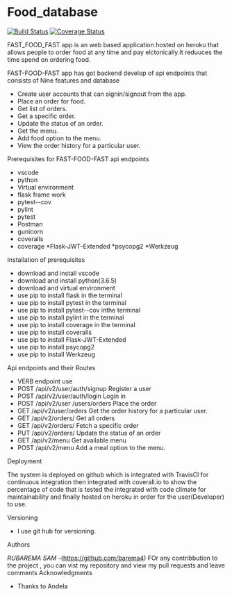 # Food_database

[![Build Status](https://travis-ci.org/barema4/Fast-Food-Fast_app.svg?branch=final)](https://travis-ci.org/barema4/Fast-Food-Fast_app)
[![Coverage Status](https://coveralls.io/repos/github/barema4/Fast-Food-Fast_app/badge.svg?branch=final)](https://coveralls.io/github/barema4/Fast-Food-Fast_app?branch=final)




FAST_FOOD_FAST app is an web based application hosted on heroku that allows people to order food at any time and pay elctonically.It reduuces the time spend on ordering food.


FAST-FOOD-FAST app has got backend develop of api endpoints that consists of Nine features and database
  * Create user accounts that can signin/signout from the app. 
  *  Place an order for food.
  *  Get list of orders.
  *  Get a specific order.
  *  Update the status of an order. 
  *  Get the menu.
  * Add food option to the menu.
  * View the order history  for a particular user.

 
 Prerequisites for FAST-FOOD-FAST api endpoints

 * vscode
 * python
 * Virtual environment
 * flask frame work
 * pytest--cov
 * pylint
 * pytest
 * Postman
 * gunicorn
 * coveralls
 * coverage
 *Flask-JWT-Extended
 *psycopg2
 *Werkzeug

 
 
 Installation of prerequisites

 * download and install vscode
 * download and install python(3.6.5)
 * download and virtual environment
 * use pip to install flask in the terminal
 * use pip to install pytest in the terminal
 * use pip to install pytest--cov inthe terminal
 * use pip to install pylint in the terminal
 * use pip to install coverage in the terminal
 * use pip to install coveralls
 * use pip to install Flask-JWT-Extended
 * use pip to install psycopg2
 * use pip to install Werkzeug
 
 Api endpoints and their Routes
 
* VERB                            endpoint                                 use
* POST                              /api/v2/user/auth/signup            Register a user
* POST                             /api/v2/user/auth/login              Login in
* POST                            /api/v2/user /users/orders          Place the order
* GET                            /api/v2/user/orders                   Get the order history for a particular user.
* GET                           /api/v2/orders/                       Get all orders
* GET                          /api/v2/orders/<orderId>              Fetch a specific order
* PUT                         /api/v2/orders/<orderId>              Update the status  of an order
* GET                        /api/v2/menu                          Get available menu
* POST                      /api/v2/menu                          Add a meal option to the menu.


Deployment

The system is deployed on github which is integrated with TravisCl for continuous integration 
then integrated with coverall.io to show the percentage of code that is tested the integrated 
with code climate for maintainability and finally hosted on heroku in order for the user(Developer) to use.

Versioning

 * I use git hub for versioning.

 Authors

*RUBAREMA SAM* -(https://github.com/barema4)
FOr any contribbution to the project , you can vist my repository and view my pull requests and leave comments
 Acknowledgments

* Thanks to Andela
